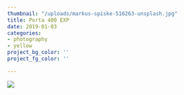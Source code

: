 ```yaml
---
thumbnail: "/uploads/markus-spiske-516263-unsplash.jpg"
title: Porta 400 EXP
date: 2019-01-03
categories:
- photography
- yellow
project_bg_color: ''
project_fg_color: ''

---
```

![](/uploads/markus-spiske-516263-unsplash.jpg)